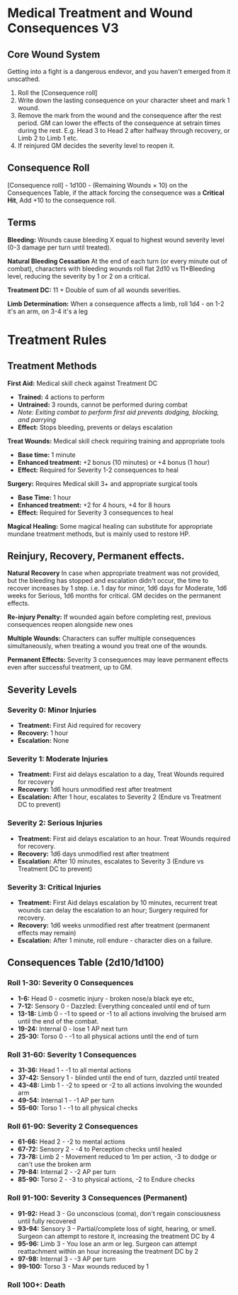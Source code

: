 # Medical Treatment and Wound Consequences V3
## Core Wound System

Getting into a fight is a dangerous endevor, and you haven't emerged from it unscathed.
1. Roll the [Consequence roll]
2. Write down the lasting consequence on your character sheet and mark 1 wound.
3. Remove the mark from the wound and the consequence after the rest period. GM can lower the effects of the consequence at setrain times during the  rest. E.g. Head 3 to Head 2 after halfway through recovery, or Limb 2 to Limb 1 etc.
4. If reinjured GM decides the severity level to reopen it.

## Consequence Roll
[Consequence roll] - 1d100 - (Remaining Wounds × 10) on the Consequences Table, if the attack forcing the consequence was a **Critical Hit**, Add +10 to the consequence roll.
## Terms
**Bleeding:** Wounds cause bleeding X equal to highest wound severity level (0-3 damage per turn until treated).

**Natural Bleeding Cessation** At the end of each turn (or every minute out of combat), characters with bleeding wounds roll flat 2d10 vs 11+Bleeding level, reducing the severity by 1 or 2 on a critical.

**Treatment DC:** 11 + Double of sum of all wounds severities.

**Limb Determination:** When a consequence affects a limb, roll 1d4 - on 1-2 it's an arm, on 3-4 it's a leg

# Treatment Rules
## Treatment Methods
**First Aid:** Medical skill check against Treatment DC
- **Trained:** 4 actions to perform
- **Untrained:** 3 rounds, cannot be performed during combat
- *Note: Exiting combat to perform first aid prevents dodging, blocking, and parrying*
- **Effect:** Stops bleeding, prevents or delays escalation

**Treat Wounds:** Medical skill check requiring training and appropriate tools
- **Base time:** 1 minute
- **Enhanced treatment:** +2 bonus (10 minutes) or +4 bonus (1 hour)
- **Effect:** Required for Severity 1-2 consequences to heal

**Surgery:** Requires Medical skill 3+ and appropriate surgical tools
- **Base Time:** 1 hour
- **Enhanced treatment:** +2 for 4 hours, +4 for 8 hours
- **Effect:** Required for Severity 3 consequences to heal

**Magical Healing:** Some magical healing can substitute for appropriate mundane treatment methods, but is mainly used to restore HP.

## Reinjury, Recovery, Permanent effects.
**Natural Recovery**
In case when appropriate treatment was not provided, but the bleeding has stopped and escalation didn't occur, the time to recover increases by 1 step.
i.e. 1 day for minor, 1d6 days for Moderate, 1d6 weeks for Serious, 1d6 months for critical. GM decides on the permanent effects.

**Re-injury Penalty:** If wounded again before completing rest, previous consequences reopen alongside new ones

**Multiple Wounds:** Characters can suffer multiple consequences simultaneously, when treating a wound you treat one of the wounds.

**Permanent Effects:** Severity 3 consequences may leave permanent effects even after successful treatment, up to GM.


## Severity Levels


### Severity 0: Minor Injuries
- **Treatment:** First Aid required for recovery
- **Recovery:** 1 hour
- **Escalation:** None

### Severity 1: Moderate Injuries
- **Treatment:** First aid delays escalation to a day, Treat Wounds required for recovery
- **Recovery:** 1d6 hours unmodified rest after treatment
- **Escalation:** After 1 hour, escalates to Severity 2 (Endure vs Treatment DC to prevent)

### Severity 2: Serious Injuries
- **Treatment:** First aid delays escalation to an hour. Treat Wounds required for recovery.
- **Recovery:** 1d6 days unmodified rest after treatment
- **Escalation:** After 10 minutes, escalates to Severity 3 (Endure vs Treatment DC to prevent)

### Severity 3: Critical Injuries
- **Treatment:** First Aid delays escalation by 10 minutes, recurrent treat wounds can delay the escalation to an hour; Surgery required for recovery.
- **Recovery:** 1d6 weeks unmodified rest after treatment (permanent effects may remain)
- **Escalation:** After 1 minute, roll endure - character dies on a failure.



## Consequences Table (2d10/1d100)

### Roll 1-30: Severity 0 Consequences
- **1-6:** Head 0 - cosmetic injury - broken nose/a black eye etc,
- **7-12:** Sensory 0 - Dazzled: Everything concealed until end of turn
- **13-18:** Limb 0 - -1 to speed or -1 to all actions involving the bruised arm until the end of the combat.
- **19-24:** Internal 0 - lose 1 AP next turn
- **25-30:** Torso 0 - -1 to all physical actions until the end of turn

### Roll 31-60: Severity 1 Consequences
- **31-36:** Head 1 - -1 to all mental actions
- **37-42:** Sensory 1 - blinded until the end of turn, dazzled until treated
- **43-48:** Limb 1 - -2 to speed or -2 to all actions involving the wounded arm
- **49-54:** Internal 1 - -1 AP per turn
- **55-60:** Torso 1 - -1 to all physical checks

### Roll 61-90: Severity 2 Consequences
- **61-66:** Head 2 - -2 to mental actions
- **67-72:** Sensory 2 - -4 to Perception checks until healed
- **73-78:** Limb 2 - Movement reduced to 1m per action, -3 to dodge or can't use the broken arm
- **79-84:** Internal 2 - -2 AP per turn
- **85-90:** Torso 2 - -3 to physical actions, -2 to Endure checks

### Roll 91-100: Severity 3 Consequences (Permanent)
- **91-92:** Head 3 - Go unconscious (coma), don't regain consciousness until fully recovered
- **93-94:** Sensory 3 - Partial/complete loss of sight, hearing, or smell. Surgeon can attempt to restore it, increasing the treatment DC by 4
- **95-96:** Limb 3 - You lose an arm or leg. Surgeon can attempt reattachment within an hour increasing the treatment DC by 2
- **97-98:** Internal 3 - -3 AP per turn
- **99-100:** Torso 3 - Max wounds reduced by 1

### Roll 100+: Death
